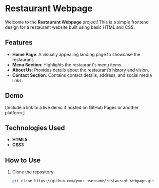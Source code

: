 # Restaurant Webpage

Welcome to the **Restaurant Webpage** project! This is a simple frontend design for a restaurant website built using basic HTML and CSS.

## Features

- **Home Page**: A visually appealing landing page to showcase the restaurant.
- **Menu Section**: Highlights the restaurant's menu items.
- **About Us**: Provides details about the restaurant’s history and vision.
- **Contact Section**: Contains contact details, address, and social media links.

## Demo

[Include a link to a live demo if hosted on GitHub Pages or another platform.]

## Technologies Used

- **HTML5**
- **CSS3**

## How to Use

1. Clone the repository:
   ```bash
   git clone https://github.com/your-username/restaurant-webpage.git
